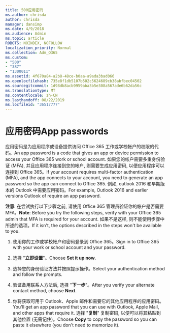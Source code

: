 ```yaml
---
title: 500应用密码
ms.author: chrisda
author: chrisda
manager: dansimp
ms.date: 4/9/2018
ms.audience: Admin
ms.topic: article
ROBOTS: NOINDEX, NOFOLLOW
localization_priority: Normal
ms.collection: Adm_O365
ms.custom:
- "500"
- "387"
- "1300011"
ms.assetid: 4f670a84-a2b8-48ce-b0aa-a9ada3bad066
ms.openlocfilehash: 735e8f1db5107b502c5624689cb38abfbec04502
ms.sourcegitcommit: 1d98db8acb9959aba3b5e308a567ade6b62da56c
ms.translationtype: MT
ms.contentlocale: zh-CN
ms.lasthandoff: 08/22/2019
ms.locfileid: "36517777"
---
```

# <a name="app-passwords"></a><span data-ttu-id="add86-102">应用密码</span><span class="sxs-lookup"><span data-stu-id="add86-102">App passwords</span></span>

<span data-ttu-id="add86-103">应用密码是为应用程序或设备提供访问 Office 365 工作或学校帐户的权限的代码。</span><span class="sxs-lookup"><span data-stu-id="add86-103">An app password is a code that gives an app or device permission to access your Office 365 work or school account.</span></span> <span data-ttu-id="add86-104">如果您的帐户需要多重身份验证 (MFA), 并且应用程序连接到您的帐户, 则需要生成应用密码, 以便应用程序可以连接到 Office 365。</span><span class="sxs-lookup"><span data-stu-id="add86-104">If your account requires multi-factor authentication (MFA), and the app connects to your account, you need to generate an app password so the app can connect to Office 365.</span></span> <span data-ttu-id="add86-105">例如, outlook 2016 和早期版本的 Outlook 中需要应用密码。</span><span class="sxs-lookup"><span data-stu-id="add86-105">For example, Outlook 2016 and earlier versions Outlook of require an app password.</span></span>

 <span data-ttu-id="add86-106">**注意**: 在尝试执行以下步骤之前, 请使用 Office 365 管理员验证你的帐户是否需要 MFA。</span><span class="sxs-lookup"><span data-stu-id="add86-106">**Note**: Before you try the following steps, verify with your Office 365 admin that MFA is required for your account.</span></span> <span data-ttu-id="add86-107">如果不是这样, 则不能使用步骤中所述的选项。</span><span class="sxs-lookup"><span data-stu-id="add86-107">If it isn't, the options described in the steps won't be available to you.</span></span>

1. <span data-ttu-id="add86-108">使用你的工作或学校帐户和密码登录到 Office 365。</span><span class="sxs-lookup"><span data-stu-id="add86-108">Sign in to Office 365 with your work or school account and your password.</span></span>

2. <span data-ttu-id="add86-109">选择 "**立即设置**"。</span><span class="sxs-lookup"><span data-stu-id="add86-109">Choose **Set it up now**.</span></span>

3. <span data-ttu-id="add86-110">选择您的身份验证方法并按照提示操作。</span><span class="sxs-lookup"><span data-stu-id="add86-110">Select your authentication method and follow the prompts.</span></span>

4. <span data-ttu-id="add86-111">验证备用联系人方法后, 选择 "**下一步**"。</span><span class="sxs-lookup"><span data-stu-id="add86-111">After you verify your alternate contact method, choose **Next**.</span></span>

5. <span data-ttu-id="add86-112">你将获取可用于 Outlook、Apple 邮件和需要它的其他应用程序的应用密码。</span><span class="sxs-lookup"><span data-stu-id="add86-112">You'll get an app password that you can use with Outlook, Apple Mail, and other apps that require it.</span></span> <span data-ttu-id="add86-113">选择 "**复制**" 复制密码, 以便可以将其粘贴到其他位置 (无需记住)。</span><span class="sxs-lookup"><span data-stu-id="add86-113">Choose **Copy** to copy the password so you can paste it elsewhere (you don't need to memorize it).</span></span>
